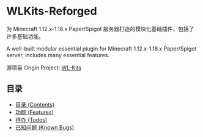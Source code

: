# WLKits-Reforged
为 Minecraft 1.12.x-1.18.x Paper/Spigot 服务器打造的模块化基础插件，包括了许多基础功能。

A well-built modular essential plugin for Minecraft 1.12.x-1.18.x Paper/Spigot server, includes many essential features.
 
源项目 Origin Project: [WL-Kits](https://www.github.com/WindLeaf233/WL-Kits)

## 目录
- [目录 (Contents)](#目录)
- [功能 (Features)](docs/FEATURES.md)
- [待办 (Todos)](/../../issues/1)
- [已知问题 (Known Bugs)](/../../issues/3)
